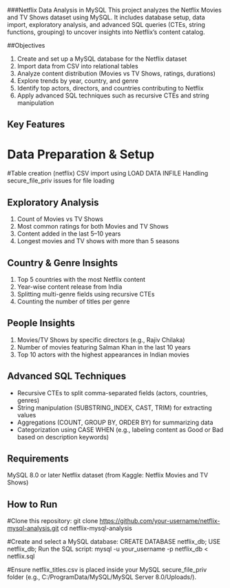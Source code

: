 ###Netflix Data Analysis in MySQL
This project analyzes the Netflix Movies and TV Shows dataset using MySQL. It includes database setup, data import, exploratory analysis, and advanced SQL queries (CTEs, string functions, grouping) to uncover insights into Netflix’s content catalog.

##Objectives
1. Create and set up a MySQL database for the Netflix dataset
2. Import data from CSV into relational tables
3. Analyze content distribution (Movies vs TV Shows, ratings, durations)
4. Explore trends by year, country, and genre
5. Identify top actors, directors, and countries contributing to Netflix
6. Apply advanced SQL techniques such as recursive CTEs and string manipulation

## Key Features
#  Data Preparation & Setup

#Table creation (netflix)
 CSV import using LOAD DATA INFILE
 Handling secure_file_priv issues for file loading

## Exploratory Analysis
1. Count of Movies vs TV Shows
2. Most common ratings for both Movies and TV Shows
3. Content added in the last 5–10 years
4. Longest movies and TV shows with more than 5 seasons

## Country & Genre Insights
1. Top 5 countries with the most Netflix content
2. Year-wise content release from India
3. Splitting multi-genre fields using recursive CTEs
4. Counting the number of titles per genre

## People Insights
1. Movies/TV Shows by specific directors (e.g., Rajiv Chilaka)
2. Number of movies featuring Salman Khan in the last 10 years
3. Top 10 actors with the highest appearances in Indian movies

## Advanced SQL Techniques
* Recursive CTEs to split comma-separated fields (actors, countries, genres)
* String manipulation (SUBSTRING_INDEX, CAST, TRIM) for extracting values
* Aggregations (COUNT, GROUP BY, ORDER BY) for summarizing data
* Categorization using CASE WHEN (e.g., labeling content as Good or Bad based on description keywords)

## Requirements
MySQL 8.0 or later
Netflix dataset (from Kaggle: Netflix Movies and TV Shows)

## How to Run
#Clone this repository:
 git clone https://github.com/your-username/netflix-mysql-analysis.git
 cd netflix-mysql-analysis

#Create and select a MySQL database:
 CREATE DATABASE netflix_db;
 USE netflix_db;
 Run the SQL script:
 mysql -u your_username -p netflix_db < netflix.sql


#Ensure netflix_titles.csv is placed inside your MySQL secure_file_priv folder
(e.g., C:/ProgramData/MySQL/MySQL Server 8.0/Uploads/).
